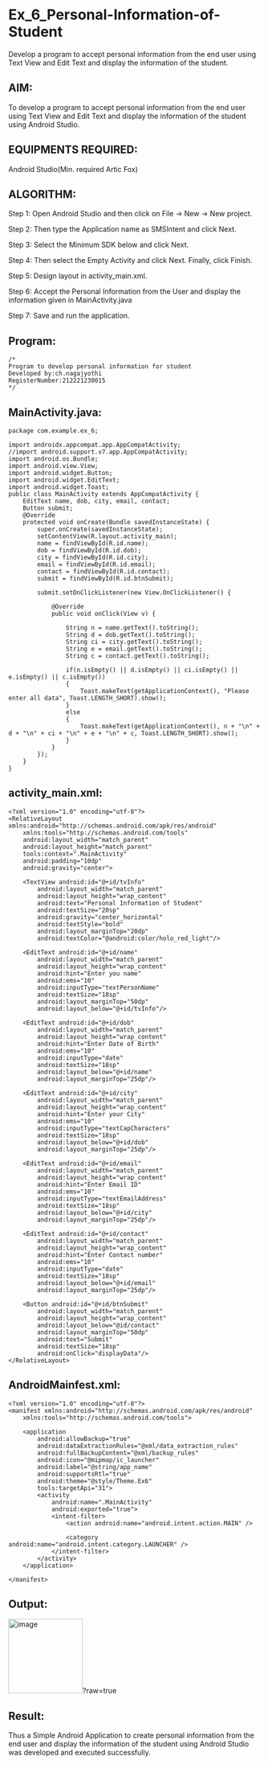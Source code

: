 # Ex_6_Personal-Information-of-Student
Develop a program to accept personal information from the end user using Text View and Edit Text and display the information of the student.

## AIM:
To develop a program to accept personal information from the end user using Text View and Edit Text and display the information of the student using Android Studio.

## EQUIPMENTS REQUIRED:

Android Studio(Min. required Artic Fox)


## ALGORITHM:
Step 1: Open Android Studio and then click on File -> New -> New project.

Step 2: Then type the Application name as SMSIntent and click Next.

Step 3: Select the Minimum SDK below and click Next.

Step 4: Then select the Empty Activity and click Next. Finally, click Finish.

Step 5: Design layout in activity_main.xml.

Step 6: Accept the Personal Information from the User and display the information given in MainActivity.java

Step 7: Save and run the application.


## Program:
 ```
/*
Program to develop personal information for student
Developed by:ch.nagajyothi
RegisterNumber:212221230015 
*/
```

## MainActivity.java:
```
package com.example.ex_6;

import androidx.appcompat.app.AppCompatActivity;
//import android.support.v7.app.AppCompatActivity;
import android.os.Bundle;
import android.view.View;
import android.widget.Button;
import android.widget.EditText;
import android.widget.Toast;
public class MainActivity extends AppCompatActivity {
    EditText name, dob, city, email, contact;
    Button submit;
    @Override
    protected void onCreate(Bundle savedInstanceState) {
        super.onCreate(savedInstanceState);
        setContentView(R.layout.activity_main);
        name = findViewById(R.id.name);
        dob = findViewById(R.id.dob);
        city = findViewById(R.id.city);
        email = findViewById(R.id.email);
        contact = findViewById(R.id.contact);
        submit = findViewById(R.id.btnSubmit);

        submit.setOnClickListener(new View.OnClickListener() {

            @Override
            public void onClick(View v) {

                String n = name.getText().toString();
                String d = dob.getText().toString();
                String ci = city.getText().toString();
                String e = email.getText().toString();
                String c = contact.getText().toString();

                if(n.isEmpty() || d.isEmpty() || ci.isEmpty() || e.isEmpty() || c.isEmpty())
                {
                    Toast.makeText(getApplicationContext(), "Please enter all data", Toast.LENGTH_SHORT).show();
                }
                else
                {
                    Toast.makeText(getApplicationContext(), n + "\n" + d + "\n" + ci + "\n" + e + "\n" + c, Toast.LENGTH_SHORT).show();
                }
            }
        });
    }
}

```

## activity_main.xml:

```
<?xml version="1.0" encoding="utf-8"?>
<RelativeLayout xmlns:android="http://schemas.android.com/apk/res/android"
    xmlns:tools="http://schemas.android.com/tools"
    android:layout_width="match_parent"
    android:layout_height="match_parent"
    tools:context=".MainActivity"
    android:padding="10dp"
    android:gravity="center">

    <TextView android:id="@+id/tvInfo"
        android:layout_width="match_parent"
        android:layout_height="wrap_content"
        android:text="Personal Information of Student"
        android:textSize="20sp"
        android:gravity="center_horizontal"
        android:textStyle="bold"
        android:layout_marginTop="20dp"
        android:textColor="@android:color/holo_red_light"/>

    <EditText android:id="@+id/name"
        android:layout_width="match_parent"
        android:layout_height="wrap_content"
        android:hint="Enter you name"
        android:ems="10"
        android:inputType="textPersonName"
        android:textSize="18sp"
        android:layout_marginTop="50dp"
        android:layout_below="@+id/tvInfo"/>

    <EditText android:id="@+id/dob"
        android:layout_width="match_parent"
        android:layout_height="wrap_content"
        android:hint="Enter Date of Birth"
        android:ems="10"
        android:inputType="date"
        android:textSize="18sp"
        android:layout_below="@+id/name"
        android:layout_marginTop="25dp"/>

    <EditText android:id="@+id/city"
        android:layout_width="match_parent"
        android:layout_height="wrap_content"
        android:hint="Enter your City"
        android:ems="10"
        android:inputType="textCapCharacters"
        android:textSize="18sp"
        android:layout_below="@+id/dob"
        android:layout_marginTop="25dp"/>

    <EditText android:id="@+id/email"
        android:layout_width="match_parent"
        android:layout_height="wrap_content"
        android:hint="Enter Email ID"
        android:ems="10"
        android:inputType="textEmailAddress"
        android:textSize="18sp"
        android:layout_below="@+id/city"
        android:layout_marginTop="25dp"/>

    <EditText android:id="@+id/contact"
        android:layout_width="match_parent"
        android:layout_height="wrap_content"
        android:hint="Enter Contact number"
        android:ems="10"
        android:inputType="date"
        android:textSize="18sp"
        android:layout_below="@+id/email"
        android:layout_marginTop="25dp"/>

    <Button android:id="@+id/btnSubmit"
        android:layout_width="match_parent"
        android:layout_height="wrap_content"
        android:layout_below="@id/contact"
        android:layout_marginTop="50dp"
        android:text="Submit"
        android:textSize="18sp"
        android:onClick="displayData"/>
</RelativeLayout>

```

## AndroidMainfest.xml:
```
<?xml version="1.0" encoding="utf-8"?>
<manifest xmlns:android="http://schemas.android.com/apk/res/android"
    xmlns:tools="http://schemas.android.com/tools">

    <application
        android:allowBackup="true"
        android:dataExtractionRules="@xml/data_extraction_rules"
        android:fullBackupContent="@xml/backup_rules"
        android:icon="@mipmap/ic_launcher"
        android:label="@string/app_name"
        android:supportsRtl="true"
        android:theme="@style/Theme.Ex6"
        tools:targetApi="31">
        <activity
            android:name=".MainActivity"
            android:exported="true">
            <intent-filter>
                <action android:name="android.intent.action.MAIN" />

                <category android:name="android.intent.category.LAUNCHER" />
            </intent-filter>
        </activity>
    </application>

</manifest>

```
## Output:

<img width="148" alt="image" src="https://github.com/Nagajyothichinta/Ex_6_Personal-Information-of-Student/assets/94191344/525ed245-239f-40c3-aa89-16b00f420977">?raw=true



## Result:
Thus a Simple Android Application to create personal information from the end user and display the information of the student using Android Studio was developed and executed successfully.
